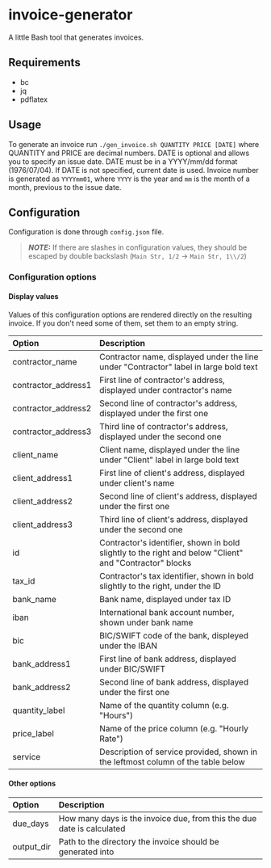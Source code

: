 # invoice-generator

A little Bash tool that generates invoices.

## Requirements
 - bc
 - jq
 - pdflatex

## Usage
To generate an invoice run `./gen_invoice.sh QUANTITY PRICE [DATE]` where QUANTITY and PRICE are decimal numbers. DATE is optional and allows you to specify an issue date. DATE must be in a YYYY/mm/dd format (1976/07/04). If DATE is not specified, current date is used. Invoice number is generated as `YYYYmm01`, where `YYYY` is the year and `mm` is the month of a month, previous to the issue date.

## Configuration
Configuration is done through `config.json` file.

> **_NOTE:_** If there are slashes in configuration values, they should be escaped by double backslash (`Main Str, 1/2` &#8594; `Main Str, 1\\/2`)

### Configuration options
#### Display values
Values of this configuration options are rendered directly on the resulting invoice. If you don't need some of them, set them to an empty string.

|Option|Description|
|:----|:----------|
|contractor\_name| Contractor name, displayed under the line under "Contractor" label in large bold text |
| contractor\_address1 | First line of contractor's address, displayed under contractor's name |
| contractor\_address2 | Second line of contractor's address, displayed under the first one |
| contractor\_address3 | Third line of contractor's address, displayed under the second one |
| client\_name | Client name, displayed under the line under "Client" label in large bold text |
| client\_address1 | First line of client's address, displayed under client's name |
| client\_address2 | Second line of client's address, displayed under the first one |
| client\_address3 | Third line of client's address, displayed under the second one |
| id | Contractor's identifier, shown in bold slightly to the right  and below "Client" and "Contractor" blocks |
| tax\_id | Contractor's tax identifier, shown in bold slightly to the right, under the ID |
| bank\_name | Bank name, displayed under tax ID |
| iban | International bank account number, shown under bank name |
| bic | BIC/SWIFT code of the bank, displeyed under the IBAN |
| bank\_address1 | First line of bank address, displayed under BIC/SWIFT |
| bank\_address2 | Second line of bank address, displayed under the first one |
| quantity\_label | Name of the quantity column (e.g. "Hours") |
| price\_label | Name of the price column (e.g. "Hourly Rate") |
| service | Description of service provided, shown in the leftmost column of the table below |

#### Other options
| Option | Description |
|:-------|:------------|
| due\_days | How many days is the invoice due, from this the due date is calculated |
| output\_dir | Path to the directory the invoice should be generated into |
